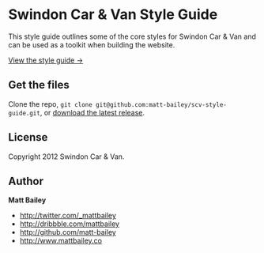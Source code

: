 Swindon Car & Van Style Guide
=============================

This style guide outlines some of the core styles for Swindon Car &amp; Van and can be used as a toolkit when building the website.

[View the style guide →](http://scv.mattbailey.co/scv-style-guide/)

Get the files
-------------

Clone the repo, `git clone git@github.com:matt-bailey/scv-style-guide.git`, or [download the latest release](https://github.com/matt-bailey/scv-style-guide/zipball/master).


License
-------

Copyright 2012 Swindon Car & Van.


Author
------

**Matt Bailey**

+ http://twitter.com/_mattbailey
+ http://dribbble.com/mattbailey
+ http://github.com/matt-bailey
+ http://www.mattbailey.co
